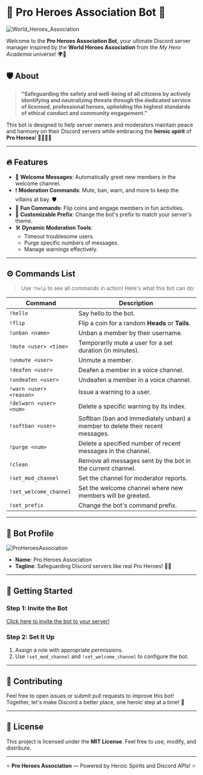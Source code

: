 # 🌟 Pro Heroes Association Bot 🌟

![World_Heroes_Association](https://github.com/user-attachments/assets/d526bcf5-4f68-4c48-8a49-6ee6ed0826e6)

Welcome to the **Pro Heroes Association Bot**, your ultimate Discord server manager inspired by the **World Heroes Association** from the _My Hero Academia_ universe! 🌍💪

## 🛡️ About
> **"Safeguarding the safety and well-being of all citizens by actively identifying and neutralizing threats through the dedicated service of licensed, professional heroes, upholding the highest standards of ethical conduct and community engagement."**

This bot is designed to help server owners and moderators maintain peace and harmony on their Discord servers while embracing the **heroic spirit** of **Pro Heroes**! 🦸‍♂️🦸‍♀️

---

## 🔥 Features
- 👋 **Welcome Messages**: Automatically greet new members in the welcome channel.
- ❗ **Moderation Commands**: Mute, ban, warn, and more to keep the villains at bay. 🛡️
- 🎲 **Fun Commands**: Flip coins and engage members in fun activities.
- 🤖 **Customizable Prefix**: Change the bot's prefix to match your server's theme.
- 🛠️ **Dynamic Moderation Tools**:
  - Timeout troublesome users.
  - Purge specific numbers of messages.
  - Manage warnings effectively.

---

## ⚙️ Commands List
> Use `!help` to see all commands in action! Here's what this bot can do:

| Command                 | Description                                                                                       |
|-------------------------|---------------------------------------------------------------------------------------------------|
| `!hello`               | Say hello to the bot.                                                                            |
| `!flip`                | Flip a coin for a random **Heads** or **Tails**.                                                 |
| `!unban <name>`        | Unban a member by their username.                                                                |
| `!mute <user> <time>`  | Temporarily mute a user for a set duration (in minutes).                                         |
| `!unmute <user>`       | Unmute a member.                                                                                 |
| `!deafen <user>`       | Deafen a member in a voice channel.                                                              |
| `!undeafen <user>`     | Undeafen a member in a voice channel.                                                            |
| `!warn <user> <reason>`| Issue a warning to a user.                                                                       |
| `!delwarn <user> <num>`| Delete a specific warning by its index.                                                          |
| `!softban <user>`      | Softban (ban and immediately unban) a member to delete their recent messages.                    |
| `!purge <num>`         | Delete a specified number of recent messages in the channel.                                     |
| `!clean`               | Remove all messages sent by the bot in the current channel.                                      |
| `!set_mod_channel`     | Set the channel for moderator reports.                                                           |
| `!set_welcome_channel` | Set the welcome channel where new members will be greeted.                                       |
| `!set_prefix`          | Change the bot's command prefix.                                                                 |

---

## 📸 Bot Profile
![ProHeroesAssociation](https://github.com/user-attachments/assets/d0dfda86-442e-42a1-a9fb-d15d690c6b42)

- **Name**: Pro Heroes Association
- **Tagline**: Safeguarding Discord servers like real Pro Heroes! 🦸‍♂️

---

## 🚀 Getting Started
### Step 1: Invite the Bot
[Click here to invite the bot to your server!](#)

### Step 2: Set It Up
1. Assign a role with appropriate permissions.
2. Use `!set_mod_channel` and `!set_welcome_channel` to configure the bot.

---

## 🌈 Contributing
Feel free to open issues or submit pull requests to improve this bot! Together, let's make Discord a better place, one heroic step at a time! 💪

---

## 📝 License
This project is licensed under the **MIT License**. Feel free to use, modify, and distribute.

---

⭐ **Pro Heroes Association** — Powered by Heroic Spirits and Discord APIs! ⭐
